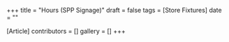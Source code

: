 +++
title = "Hours (SPP Signage)"
draft = false
tags = [Store Fixtures]
date = ""

[Article]
contributors = []
gallery = []
+++